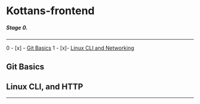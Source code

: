 # Kottans-frontend

##### Stage 0.

---
0 - [x] - [Git Basics](#git-basics)
1 - [x]- [Linux CLI and Networking](#linux-cli-and-http)















## Git Basics





## Linux CLI, and HTTP

---
